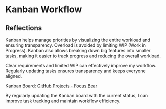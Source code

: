 # Kanban Workflow

## Reflections

Kanban helps manage priorities by visualizing the entire workload and ensuring transparency. Overload is avoided by limiting WIP (Work in Progress). Kanban also allows breaking down big features into smaller tasks, making it easier to track progress and reducing the overall workload.

Clear requirements and limited WIP can effectively improve my workflow. Regularly updating tasks ensures transparency and keeps everyone aligned.

Kanban Board: [GitHub Projects - Focus Bear](https://github.com/orgs/Focus-Bear/projects/5)

By regularly updating the Kanban board with the current status, I can improve task tracking and maintain workflow efficiency.
